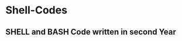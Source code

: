 # Shell-Codes

SHELL and BASH Code written in second Year
------------------------------------------
